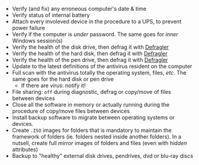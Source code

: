 * Verify (and fix) any erroneous computer's date & time
* Verify status of internal battery
* Attach every involeved device in the procedure to a UPS, to prevent power failure
* Verify if the computer is _under_ password. The same goes for _inner_ Windows session(s)
* Verify the health of the disk drive, then defrag it with [Defragler](https://www.ccleaner.com/defraggler)
* Verify the health of the hard disk, then defrag it with [Defragler](https://www.ccleaner.com/defraggler)
* Verify the health of the pen drive, then defrag it with [Defragler](https://www.ccleaner.com/defraggler)
* Update to the latest definitions of the antivirus resident on the computer
* Full scan with the antivirus totally the operating system, files, _etc_. The same goes for the hard disk or pen drive
    - If there are _virus_: notify it!
* File sharing: `off` during diagnostic, defrag or copy/move of files between devices
* Close all the software in memory or actually running during the procedure of copy/move files between devices
* Install backup software to migrate between operating systems or devices. 
* Create `.ISO` images for folders that is mandatory to maintain the framework of folders (ie. folders nested inside another folders). In a nutsell, create full _mirror_ images of folders and files (even with _hidden_ attributes)
* Backup to "healthy" external disk drives, pendrives, dvd or blu-ray discs